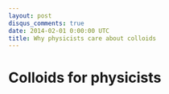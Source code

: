 ```yaml
---
layout: post
disqus_comments: true
date: 2014-02-01 0:00:00 UTC
title: Why physicists care about colloids
---
```


# Colloids for physicists


